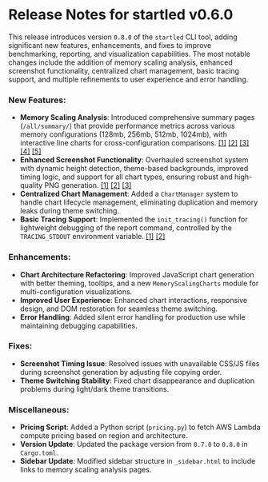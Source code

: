 # Release Notes for startled v0.6.0

This release introduces version `0.8.0` of the `startled` CLI tool, adding significant new features, enhancements, and fixes to improve benchmarking, reporting, and visualization capabilities. The most notable changes include the addition of memory scaling analysis, enhanced screenshot functionality, centralized chart management, basic tracing support, and multiple refinements to user experience and error handling.

### New Features:
* **Memory Scaling Analysis**: Introduced comprehensive summary pages (`/all/summary/`) that provide performance metrics across various memory configurations (128mb, 256mb, 512mb, 1024mb), with interactive line charts for cross-configuration comparisons. [[1]](diffhunk://#diff-bd0cb949bb67fcfa38060059b5016cdb217ed459714094210b87496f0714b453R8-R50) [[2]](diffhunk://#diff-aff33bf4e337463eb1a6180a9b58b944752069b10f5ca6a932555ac84afe0573R55) [[3]](diffhunk://#diff-aff33bf4e337463eb1a6180a9b58b944752069b10f5ca6a932555ac84afe0573L255-R263) [[4]](diffhunk://#diff-aff33bf4e337463eb1a6180a9b58b944752069b10f5ca6a932555ac84afe0573R355) [[5]](diffhunk://#diff-aff33bf4e337463eb1a6180a9b58b944752069b10f5ca6a932555ac84afe0573L369-R374)
* **Enhanced Screenshot Functionality**: Overhauled screenshot system with dynamic height detection, theme-based backgrounds, improved timing logic, and support for all chart types, ensuring robust and high-quality PNG generation. [[1]](diffhunk://#diff-fe149fe84e623fbe578902b2a7b1de940feba1824d841deab416cd165b7e6752L17-R17) [[2]](diffhunk://#diff-fe149fe84e623fbe578902b2a7b1de940feba1824d841deab416cd165b7e6752L30-R112) [[3]](diffhunk://#diff-aff33bf4e337463eb1a6180a9b58b944752069b10f5ca6a932555ac84afe0573L67-R73)
* **Centralized Chart Management**: Added a `ChartManager` system to handle chart lifecycle management, eliminating duplication and memory leaks during theme switching.
* **Basic Tracing Support**: Implemented the `init_tracing()` function for lightweight debugging of the report command, controlled by the `TRACING_STDOUT` environment variable. [[1]](diffhunk://#diff-5fb52f72c3daaba5adfbdfaddaf0e2bc6b28ebbb5e4d9e8a4082eaf66b5d8886L224-R231) [[2]](diffhunk://#diff-03e2f68cbacf7c23a9129ff280a4f594c2e81ee146958c27319eddca01a43135R14-R34)

### Enhancements:
* **Chart Architecture Refactoring**: Improved JavaScript chart generation with better theming, tooltips, and a new `MemoryScalingCharts` module for multi-configuration visualizations.
* **Improved User Experience**: Enhanced chart interactions, responsive design, and DOM restoration for seamless theme switching.
* **Error Handling**: Added silent error handling for production use while maintaining debugging capabilities.

### Fixes:
* **Screenshot Timing Issue**: Resolved issues with unavailable CSS/JS files during screenshot generation by adjusting file copying order.
* **Theme Switching Stability**: Fixed chart disappearance and duplication problems during light/dark theme transitions.

### Miscellaneous:
* **Pricing Script**: Added a Python script (`pricing.py`) to fetch AWS Lambda compute pricing based on region and architecture.
* **Version Update**: Updated the package version from `0.7.0` to `0.8.0` in `Cargo.toml`.
* **Sidebar Update**: Modified sidebar structure in `_sidebar.html` to include links to memory scaling analysis pages.